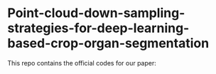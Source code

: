 # Point-cloud-down-sampling-strategies-for-deep-learning-based-crop-organ-segmentation
This repo contains the official codes for our paper:
